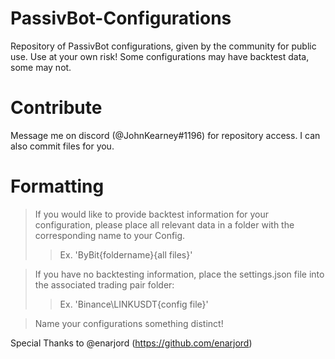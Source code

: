 # PassivBot-Configurations

Repository of PassivBot configurations, given by the community for public use.
Use at your own risk! Some configurations may have backtest data, some may not.

# Contribute

Message me on discord (@JohnKearney#1196) for repository access. I can also commit files for you.


# Formatting

> If you would like to provide backtest information for your configuration, please place all relevant data in a folder with the corresponding name to your Config.
> > Ex. 'ByBit\{foldername}\{all files}'

> If you have no backtesting information, place the settings.json file into the associated trading pair folder:
> > Ex. 'Binance\LINKUSDT\{config file}'

> Name your configurations something distinct!

Special Thanks to @enarjord (https://github.com/enarjord)